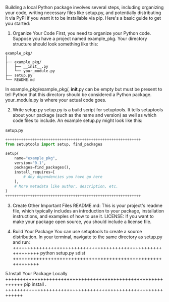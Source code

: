 Building a local Python package involves several steps, including organizing your code, writing necessary files like setup.py, and potentially distributing it via PyPI if you want it to be installable via pip. Here's a basic guide to get you started:

1. Organize Your Code
First, you need to organize your Python code. Suppose you have a project named example_pkg. Your directory structure should look something like this:

```
example_pkg/
│
├── example_pkg/
│   ├── __init__.py
│   └── your_module.py
├── setup.py
└── README.md
```

In example_pkg/example_pkg/, __init__.py can be empty but must be present to tell Python that this directory should be considered a Python package. your_module.py is where your actual code goes.

2. Write setup.py
setup.py is a build script for setuptools. It tells setuptools about your package (such as the name and version) as well as which code files to include. An example setup.py might look like this:

setup.py
```python
++++++++++++++++++++++++++++++++++++++++++++++++++++++++++++
from setuptools import setup, find_packages

setup(
    name="example_pkg",
    version="0.1",
    packages=find_packages(),
    install_requires=[
        # Any dependencies you have go here
    ],
    # More metadata like author, description, etc.
)
++++++++++++++++++++++++++++++++++++++++++++++++++++++++++++
```

3. Create Other Important Files
README.md: This is your project's readme file, which typically includes an introduction to your package, installation instructions, and examples of how to use it.
LICENSE: If you want to make your package open source, you should include a license file.

4. Build Your Package
You can use setuptools to create a source distribution. In your terminal, navigate to the same directory as setup.py and run:
++++++++++++++++++++++++++++++++++++++++++++++++++++++++++++
python setup.py sdist
++++++++++++++++++++++++++++++++++++++++++++++++++++++++++++

5.Install Your Package Locally
++++++++++++++++++++++++++++++++++++++++++++++++++++++++++++
pip install .
++++++++++++++++++++++++++++++++++++++++++++++++++++++++++++


